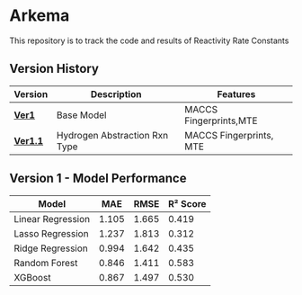 # Arkema
This repository is to track the code and results of Reactivity Rate Constants

## Version History

| Version  | Description                          | Features |
|----------|--------------------------------------|----------|
| **[Ver1](https://github.com/aakankshch/Arkema/blob/main/CISC848Ver1.ipynb)**  | Base Model                          | MACCS Fingerprints,MTE|
| **[Ver1.1](https://github.com/aakankshch/Arkema/blob/main/CISC848Ver1_1.ipynb)** | Hydrogen Abstraction Rxn Type | MACCS Fingerprints, MTE|

## Version 1 - Model Performance

| Model             | MAE    | RMSE   | R² Score |
|------------------|--------|--------|----------|
| Linear Regression | 1.105  | 1.665  | 0.419    |
| Lasso Regression | 1.237  | 1.813  | 0.312    |
| Ridge Regression | 0.994  | 1.642  | 0.435    |
| Random Forest    | 0.846  | 1.411  | 0.583    |
| XGBoost         | 0.867  | 1.497  | 0.530    |


